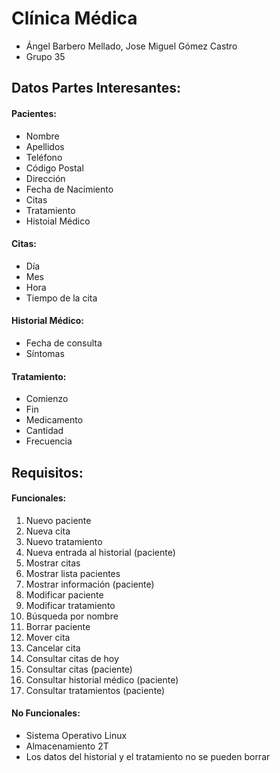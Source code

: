 # Clínica Médica
* Ángel Barbero Mellado, Jose Miguel Gómez Castro
* Grupo 35

## Datos Partes Interesantes:
 #### Pacientes:
 * Nombre 
 * Apellidos
 * Teléfono
 * Código Postal
 * Dirección
 * Fecha de Nacimiento
 * Citas 
 * Tratamiento
 * Histoial Médico 
 
 #### Citas:
 * Día
 * Mes
 * Hora
 * Tiempo de la cita

 #### Historial Médico:
 * Fecha de consulta
 * Síntomas 

 #### Tratamiento:
 * Comienzo
 * Fin
 * Medicamento
 * Cantidad
 * Frecuencia
 
## Requisitos:

#### Funcionales:
1. Nuevo paciente
2. Nueva cita
3. Nuevo tratamiento
4. Nueva entrada al historial (paciente)
5. Mostrar citas
6. Mostrar lista pacientes
7. Mostrar información (paciente)
8. Modificar paciente
9. Modificar tratamiento
10. Búsqueda por nombre
11. Borrar paciente
12. Mover cita
13. Cancelar cita
14. Consultar citas de hoy
15. Consultar citas (paciente)
16. Consultar historial médico (paciente)
17. Consultar tratamientos (paciente)

#### No Funcionales:
* Sistema Operativo Linux
* Almacenamiento 2T
* Los datos del historial y el tratamiento no se pueden borrar
